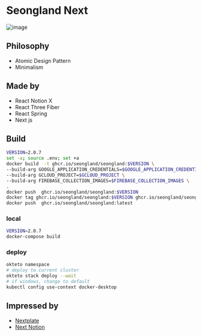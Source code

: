 # Seongland Next

![image](https://user-images.githubusercontent.com/27716524/126918573-c8c824bc-70eb-4c8c-ab72-93867451394a.png)



## Philosophy

- Atomic Design Pattern
- Minimalism


## Made by
- React Notion X
- React Three Fiber
- React Spring
- Next js


## Build
```bash
VERSION=2.0.7
set -a; source .env; set +a
docker build  -t ghcr.io/seongland/seongland:$VERSION \
--build-arg GOOGLE_APPLICATION_CREDENTIALS=$GOOGLE_APPLICATION_CREDENTIALS \
--build-arg GCLOUD_PROJECT=$GCLOUD_PROJECT \
--build-arg FIREBASE_COLLECTION_IMAGES=$FIREBASE_COLLECTION_IMAGES \
.
docker push  ghcr.io/seongland/seongland:$VERSION
docker tag ghcr.io/seongland/seongland:$VERSION ghcr.io/seongland/seongland:latest
docker push  ghcr.io/seongland/seongland:latest
```

### local
```bash
VERSION=2.0.7
docker-compose build
```

### deploy
```bash
okteto namespace
# deploy to current cluster
okteto stack deploy --wait
# if windows, change to default
kubectl config use-context docker-desktop
```



## Impressed by

- [Nextplate](https://github.com/nextplate-dev/nextplate-chakra-ui)
- [Next Notion](https://github.com/transitive-bullshit/nextjs-notion-starter-kit)
